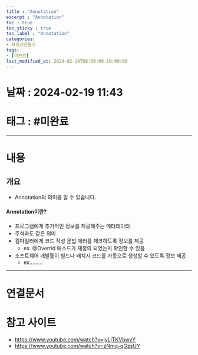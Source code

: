 ```yaml
---
title : "Annotation"
excerpt : "Annotation"
toc : true
toc_sticky : true
toc_label : "Annotation"
categories:
- 페이지만들기
tags:
- [미완료]
last_modified_at: 2024-02-19T08:00:00-10:00:00
---
```


# 날짜 : 2024-02-19 11:43

# 태그 : #미완료 
---

# 내용

## 개요
- Annotation의 의미를 알 수 있습니다.

#### Annotation이란?
- 프로그램에게 추가적인 정보를 제공해주는 메타데이터
- 주석과도 같은 의미
- 컴파일러에게 코드 작성 문법 에러를 체크하도록 정보를 제공
	- ex. @Overrid 매소드가 재정의 되었는지 확인할 수 있음
- 소프트웨어 개발툴이 빌드나 배치시 코드를 자동으로 생성할 수 있도록 정보 제공
	- ex.........

---

# 연결문서 

# 참고 사이트
- https://www.youtube.com/watch?v=jyLjTKVbwvY
- https://www.youtube.com/watch?v=zNmq-qGzsUY
